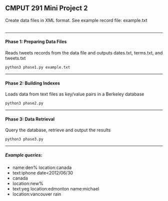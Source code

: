 ## CMPUT 291 Mini Project 2

Create data files in XML format. See example record file: example.txt
<br><br>

---
#### Phase 1: Preparing Data Files
Reads tweets records from the data file and outputs dates.txt, terms.txt, and tweets.txt
```
python3 phase1.py example.txt
```

---
#### Phase 2: Building Indexes
Loads data from text files as key/value pairs in a Berkeley database
```
python3 phase2.py
```

---
#### Phase 3: Data Retrieval
Query the database, retrieve and output the results
```
python3 phase3.py 
```

---
##### Example queries:
* name:den% location:canada
* text:iphone date<2012/06/30
* canada
* location:new%
* text:yeg location:edmonton name:michael
* location:vancouver rain


